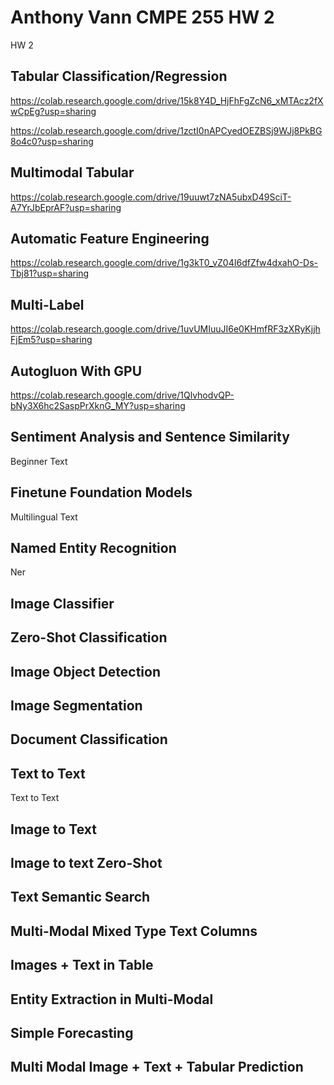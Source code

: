 # Anthony Vann CMPE 255 HW 2
HW 2 

## Tabular Classification/Regression
https://colab.research.google.com/drive/15k8Y4D_HjFhFgZcN6_xMTAcz2fXwCpEg?usp=sharing

https://colab.research.google.com/drive/1zctI0nAPCyedOEZBSj9WJj8PkBG8o4c0?usp=sharing

## Multimodal Tabular
https://colab.research.google.com/drive/19uuwt7zNA5ubxD49SciT-A7YrJbEprAF?usp=sharing

## Automatic Feature Engineering
https://colab.research.google.com/drive/1g3kT0_vZ04I6dfZfw4dxahO-Ds-Tbj81?usp=sharing

## Multi-Label
https://colab.research.google.com/drive/1uvUMIuuJI6e0KHmfRF3zXRyKjjhFjEm5?usp=sharing

## Autogluon With GPU
https://colab.research.google.com/drive/1QlvhodvQP-bNy3X6hc2SaspPrXknG_MY?usp=sharing

## Sentiment Analysis and Sentence Similarity
Beginner Text

## Finetune Foundation Models
Multilingual Text

## Named Entity Recognition
Ner

## Image Classifier

## Zero-Shot Classification

## Image Object Detection

## Image Segmentation

## Document Classification

## Text to Text
Text to Text

## Image to Text

## Image to text Zero-Shot

## Text Semantic Search 

## Multi-Modal Mixed Type Text Columns

## Images + Text in Table

## Entity Extraction in Multi-Modal

## Simple Forecasting

## Multi Modal Image + Text + Tabular Prediction

